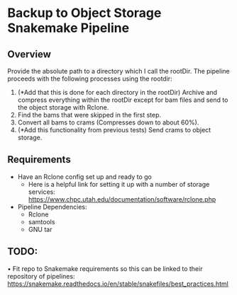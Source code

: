 # Backup to Object Storage Snakemake Pipeline

## Overview
Provide the absolute path to a directory which I call the rootDir. The pipeline proceeds with the following processes using the rootdir:

1. (*Add that this is done for each directory in the rootDir) Archive and compress everything within the rootDir except for bam files and send to the object storage with Rclone.
2. Find the bams that were skipped in the first step.
3. Convert all bams to crams (Compresses down to about 60%).
4. (*Add this functionality from previous tests) Send crams to object storage.

## Requirements

* Have an Rclone config set up and ready to go
  * Here is a helpful link for setting it up with a number of storage services: https://www.chpc.utah.edu/documentation/software/rclone.php 
* Pipeline Dependencies:
  * Rclone
  * samtools
  * GNU tar

## TODO:
• Fit repo to Snakemake requirements so this can be linked to their repository of pipelines: https://snakemake.readthedocs.io/en/stable/snakefiles/best_practices.html

